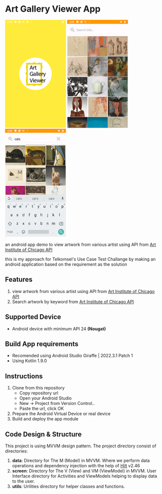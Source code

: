 # Art Gallery Viewer App

<img src="https://github.com/CumiTerbang/ArtGalleryViewerApp/blob/main/readme_asstes/screenshot_1.png" width="200" height="355,56"> <img src="https://github.com/CumiTerbang/ArtGalleryViewerApp/blob/main/readme_asstes/screenshot_2.png" width="200" height="355,56"> <img src="https://github.com/CumiTerbang/ArtGalleryViewerApp/blob/main/readme_asstes/screenshot_3.png" width="200" height="355,56">

an android app demo to view artwork from various artist using API from  [Art Institute of Chicago API](https://api.artic.edu/docs/)

this is my approach for Telkomsel's Use Case Test Challange by making an android application based on the requirement as the solution

## Features
1. view artwork from various artist using API from  [Art Institute of Chicago API](https://api.artic.edu/docs/)
2. Search artwork by keyword from [Art Institute of Chicago API](https://api.artic.edu/docs/)

## Supported Device
- Android device with minimum API 24 **(Nougat)**

## Build App requirements
- Recomended using Android Studio Giraffe | 2022.3.1 Patch 1
- Using Kotlin 1.9.0

## Instructions
1. Clone from this repository
    - Copy repository url
    - Open your Android Studio
    - New -> Project from Version Control..
    - Paste the url, click OK
2. Prepare the Android Virtual Device or real device
3. Build and deploy the app module

## Code Design & Structure
This project is using MVVM design pattern. The project directory consist of  directories:
1. **data**: Directory for The M (Model) in MVVM. Where we perform data operations and dependency injection with the help of [Hilt](https://dagger.dev/hilt/) v2.46
3. **screen**: Directory for The V (View) and VM (ViewModel) in MVVM. User Interface directory for Activities and ViewModels helping to display data to the user.
4. **utils**: Urilities directory for helper classes and functions.